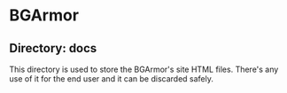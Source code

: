 # BGArmor

## Directory: docs

This directory is used to store the BGArmor's site HTML files. There's any use 
of it for the end user and it can be discarded safely.